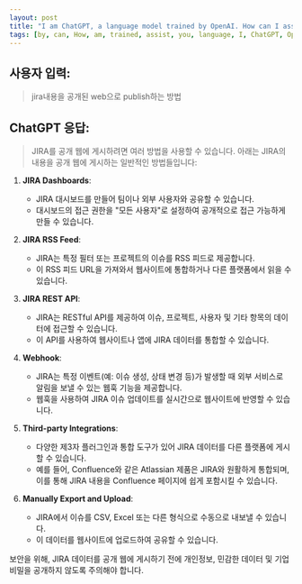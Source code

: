 ```yaml
---
layout: post
title: "I am ChatGPT, a language model trained by OpenAI. How can I assist you today?"
tags: [by, can, How, am, trained, assist, you, language, I, ChatGPT, OpenAI, model, a, today]
---
```


## 사용자 입력:
> jira내용을 공개된 web으로 publish하는 방법

## ChatGPT 응답:
> JIRA를 공개 웹에 게시하려면 여러 방법을 사용할 수 있습니다. 아래는 JIRA의 내용을 공개 웹에 게시하는 일반적인 방법들입니다:

1. **JIRA Dashboards**: 
    - JIRA 대시보드를 만들어 팀이나 외부 사용자와 공유할 수 있습니다.
    - 대시보드의 접근 권한을 "모든 사용자"로 설정하여 공개적으로 접근 가능하게 만들 수 있습니다.

2. **JIRA RSS Feed**:
    - JIRA는 특정 필터 또는 프로젝트의 이슈를 RSS 피드로 제공합니다.
    - 이 RSS 피드 URL을 가져와서 웹사이트에 통합하거나 다른 플랫폼에서 읽을 수 있습니다.

3. **JIRA REST API**:
    - JIRA는 RESTful API를 제공하여 이슈, 프로젝트, 사용자 및 기타 항목의 데이터에 접근할 수 있습니다.
    - 이 API를 사용하여 웹사이트나 앱에 JIRA 데이터를 통합할 수 있습니다.

4. **Webhook**:
    - JIRA는 특정 이벤트(예: 이슈 생성, 상태 변경 등)가 발생할 때 외부 서비스로 알림을 보낼 수 있는 웹훅 기능을 제공합니다.
    - 웹훅을 사용하여 JIRA 이슈 업데이트를 실시간으로 웹사이트에 반영할 수 있습니다.

5. **Third-party Integrations**:
    - 다양한 제3자 플러그인과 통합 도구가 있어 JIRA 데이터를 다른 플랫폼에 게시할 수 있습니다.
    - 예를 들어, Confluence와 같은 Atlassian 제품은 JIRA와 원활하게 통합되며, 이를 통해 JIRA 내용을 Confluence 페이지에 쉽게 포함시킬 수 있습니다.

6. **Manually Export and Upload**:
    - JIRA에서 이슈를 CSV, Excel 또는 다른 형식으로 수동으로 내보낼 수 있습니다.
    - 이 데이터를 웹사이트에 업로드하여 공유할 수 있습니다.

보안을 위해, JIRA 데이터를 공개 웹에 게시하기 전에 개인정보, 민감한 데이터 및 기업 비밀을 공개하지 않도록 주의해야 합니다.

